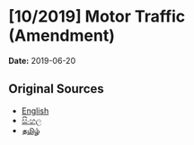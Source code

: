 # [10/2019] Motor Traffic (Amendment)

**Date:** 2019-06-20

## Original Sources

- [English](https://documents.gov.lk/view/acts/2019/6/10-2019_E.pdf)
- [සිංහල](https://documents.gov.lk/view/acts/2019/6/10-2019_S.pdf)
- [தமிழ்](https://documents.gov.lk/view/acts/2019/6/10-2019_T.pdf)
